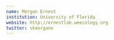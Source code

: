 ```yaml
---
name: Morgan Ernest
institution: University of Florida
website: http://ernestlab.weecology.org
twitter: skmorgane
---
```

